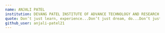 ```yaml
---
name: ANJALI PATEL 
institution: DEVANG PATEL INSTITUTE OF ADVANCE TECHNOLOGY AND RESEARCH 🚩 
quote: Don’t just learn, experience...Don’t just dream, do...Don’t just exist, live. 
github_user: anjali-patel21
---
```

